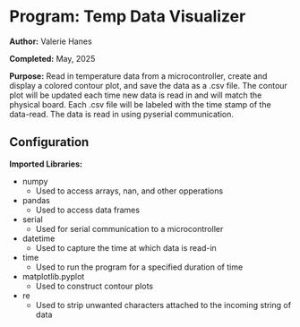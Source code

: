 # Program: Temp Data Visualizer

**Author:**  Valerie Hanes

**Completed:** May, 2025

**Purpose:**
Read in temperature data from a microcontroller, create and display a colored contour plot, and save the data as a .csv file. The contour plot will be updated each time new data is read in and will match the physical board. Each .csv file will be labeled with the time stamp of the data-read. The data is read in using pyserial communication.

## Configuration

**Imported Libraries:**

* numpy 
  * Used to access arrays, nan, and other opperations
* pandas
  * Used to access data frames
* serial
  * Used for serial communication to a microcontroller
* datetime
  * Used to capture the time at which data is read-in
* time
  * Used to run the program for a specified duration of time
* matplotlib.pyplot
  * Used to construct contour plots
* re
  * Used to strip unwanted characters attached to the incoming string of data



